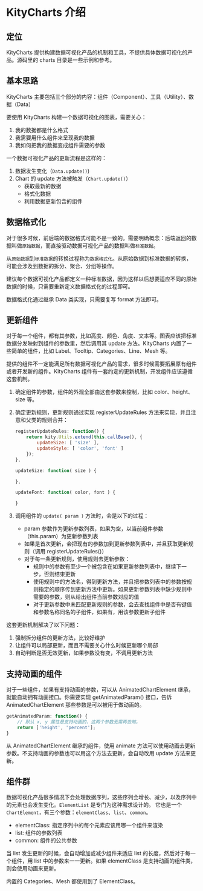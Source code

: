 # KityCharts 介绍

## 定位

KityCharts 提供构建数据可视化产品的机制和工具，不提供具体数据可视化的产品。源码里的 charts 目录是一些示例和参考。

## 基本思路

KityCharts 主要包括三个部分的内容：组件（Component）、工具（Utility）、数据（Data）

要使用 KityCharts 构建一个数据可视化的图表，需要关心：

1. 我的数据都是什么格式
2. 我需要用什么组件来呈现我的数据
3. 我如何把我的数据变成组件需要的参数

一个数据可视化产品的更新流程是这样的：

1. 数据发生变化（`Data.update()`)
2. Chart 的 update 方法被触发（`Chart.update()`）
    + 获取最新的数据
    + 格式化数据
    + 利用数据更新包含的组件

## 数据格式化

对于很多时候，前后端的数据格式可能不是一致的。需要明确概念：后端返回的数据叫做`原始数据`，而直接驱动数据可视化产品的数据叫做`标准数据`。

从`原始数据`到`标准数据`的转换过程称为`数据格式化`。从原始数据到标准数据的转换，可能会涉及到数据的拆分、聚合、分组等操作。

建议每个数据可视化产品都定义一种标准数据，因为这样以后想要适应不同的原始数据的时候，只需要重新定义数据格式化的过程即可。

数据格式化通过继承 Data 类实现，只需要复写 format 方法即可。

## 更新组件

对于每一个组件，都有其参数，比如高度、颜色、角度、文本等。图表应该把标准数据分发映射到组件的参数里，然后调用其 update 方法。KityCharts 内置了一些简单的组件，比如 Label、Tooltip、Categories、Line、Mesh 等。

提供的组件不一定能满足所有数据可视化产品的需求，很多时候需要拓展原有组件或者开发新的组件。KityCharts 组件有一套约定的更新机制，开发组件应该遵循这套机制。

1. 确定组件的参数，组件的外观全部由这套参数来控制，比如 color、height、size 等。
2. 确定更新规则，更新规则通过实现 registerUpdateRules 方法来实现，并且注意和父类的规则合并：

    ```js
    registerUpdateRules: function() {
        return kity.Utils.extend(this.callBase(), {
            updateSize: [ 'size' ],
            updateStyle: [ 'color', 'font' ]
        });
    },

    updateSize: function( size ) {

    },

    updateFont: function( color, font ) {

    }
    ```

3. 调用组件的 `update( param )` 方法时，会是以下的过程：
    + param 参数作为更新参数列表，如果为空，以当前组件参数（this.param）为更新参数列表
    + 如果是首次更新，会把现有的参数加到更新参数列表中，并且获取更新规则（调用 registerUpdateRules()）
    + 对于每一条更新规则，使用规则去更新参数：
        + 规则中的参数有至少一个被包含在如果更新参数列表中，继续下一步，否则结束更新
        + 使用规则中的方法名，得到更新方法，并且把参数列表中的参数按规则指定的顺序传到更新方法中更新。如果更新参数列表中缺少规则中需要的参数，则从给出组件当前参数对应的值
        + 对于更新参数中未匹配更新规则的参数，会去查找组件中是否有键值和参数名称同名的子组件，如果有，用该参数更新子组件

这套更新机制解决了以下问题：

1. 强制拆分组件的更新方法，比较好维护
1. 让组件可以局部更新，而且不需要关心什么时候更新哪个局部
1. 自动判断是否无效更新，如果参数没有变，不调用更新方法

## 支持动画的组件

对于一些组件，如果有支持动画的参数，可以从 AnimatedChartElement 继承，就能自动拥有动画接口。你需要实现 getAnimatedParam() 接口，告诉 AnimatedChartElement 那些参数是可以被用于做动画的。

```js
getAnimatedParam: function() {
    // 默认 x, y 属性是支持动画的，这两个参数无需再告知。
    return ['height', 'percent'];    
}
```

从 AnimatedChartElement 继承的组件，使用 animate 方法可以使用动画去更新参数。不支持动画的参数也可以用这个方法去更新，会自动改用 update 方法来更新。

## 组件群

数据可视化产品很多情况下会处理数据序列，这些序列会增长、减少，以及序列中的元素也会发生变化。`ElementList` 是专门为这种需求设计的。
它也是一个 `ChartElement`，有三个参数：`elementClass`、`list`、`common`。

* elementClass: 指定序列中的每个元素应该用哪一个组件来渲染
* list: 组件的参数列表
* common: 组件的公共参数

当 list 发生更新的时候，会自动增加或减少组件来适应 list 的长度，然后对于每一个组件，用 list 中的参数来一一更新。如果 elementClass 是支持动画的组件类，则会使用动画来更新。

内置的 Categories、Mesh 都使用到了 ElementClass。